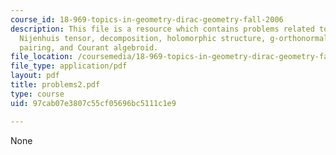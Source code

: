```yaml
---
course_id: 18-969-topics-in-geometry-dirac-geometry-fall-2006
description: This file is a resource which contains problems related to topics like
  Nijenhuis tensor, decomposition, holomorphic structure, g-orthonormal basis, Mukai
  pairing, and Courant algebroid.
file_location: /coursemedia/18-969-topics-in-geometry-dirac-geometry-fall-2006/97cab07e3807c55cf05696bc5111c1e9_problems2.pdf
file_type: application/pdf
layout: pdf
title: problems2.pdf
type: course
uid: 97cab07e3807c55cf05696bc5111c1e9

---
```

None